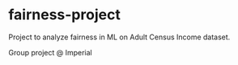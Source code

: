 # fairness-project

Project to analyze fairness in ML on Adult Census Income dataset.

Group project @ Imperial
